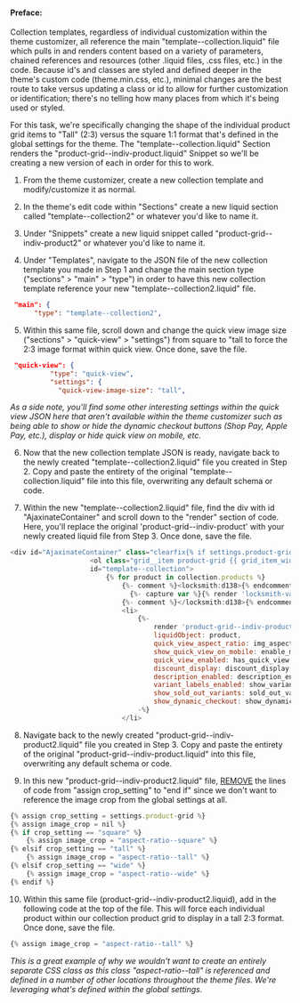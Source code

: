 #### Preface:

Collection templates, regardless of individual customization within the theme customizer, all reference the main "template--collection.liquid" file which pulls in and renders content based on a variety of parameters, chained references and resources (other .liquid files, .css files, etc.) in the code. Because id's and classes are styled and defined deeper in the theme's custom code (theme.min.css, etc.), minimal changes are the best route to take versus updating a class or id to allow for further customization or identification; there's no telling how many places from which it's being used or styled.

For this task, we're specifically changing the shape of the individual product grid items to "Tall" (2:3) versus the square 1:1 format that's defined in the global settings for the theme. The "template--collection.liquid" Section renders the "product-grid--indiv-product.liquid" Snippet so we'll be creating a new version of each in order for this to work.

1. From the theme customizer, create a new collection template and modify/customize it as normal.

2. In the theme's edit code within "Sections" create a new liquid section called "template--collection2" or whatever you'd like to name it. 

3. Under "Snippets" create a new liquid snippet called "product-grid--indiv-product2" or whatever you'd like to name it. 

4. Under "Templates", navigate to the JSON file of the new collection template you made in Step 1 and change the main section type ("sections" > "main" > "type") in order to have this new collection template reference your new "template--collection2.liquid" file.
```JSON
 "main": {
      "type": "template--collection2",
```
 5. Within this same file, scroll down and change the quick view image size ("sections" > "quick-view" > "settings") from square to "tall to force the 2:3 image format within quick view. Once done, save the file.
```JSON
 "quick-view": {
          "type": "quick-view",
          "settings": {
            "quick-view-image-size": "tall",
```
<em>As a side note, you'll find some other interesting settings within the quick view JSON here that aren't available within the theme customizer such as being able to show or hide the dynamic checkout buttons (Shop Pay, Apple Pay, etc.), display or hide quick view on mobile, etc.</em>

 6. Now that the new collection template JSON is ready, navigate back to the newly created "template--collection2.liquid" file you created in Step 2. Copy and paste the entirety of the original "template--collection.liquid" file into this file, overwriting any default schema or code.
 
 7. Within the new "template--collection2.liquid" file, find the div with id "AjaxinateContainer" and scroll down to the "render" section of code. Here, you'll replace the original 'product-grid--indiv-product' with your newly created liquid file from Step 3. Once done, save the file.
```js
<div id="AjaxinateContainer" class="clearfix{% if settings.product-grid != 'natural' %} has-aspect-ratio{% else %} natural-images{% endif %}">
                    <ol class="grid__item product-grid {{ grid_item_width }} indiv-product-wrapper collection-image-anim {{ olclasses }}" data-grid-id="{{section.id}}"
                    id="template--collection">
                        {% for product in collection.products %}
                            {%- comment %}<locksmith:d138>{% endcomment -%}
                              {%- capture var %}{% render 'locksmith-variables', scope: 'subject', subject: product, subject_parent: collection, variable: 'transparent' %}{% endcapture %}{% if var == "true" %}{% else %}{% continue %}{% endif -%}
                            {%- comment %}</locksmith:d138>{% endcomment -%}
                            <li>
                                {%-
                                    render 'product-grid--indiv-product2',
                                    liquidObject: product,
                                    quick_view_aspect_ratio: img_aspect_ratio,
                                    show_quick_view_on_mobile: enable_mobile_quick_view,
                                    quick_view_enabled: has_quick_view,
                                    discount_display: discount_display,
                                    description_enabled: description_enabled,
                                    variant_labels_enabled: show_variant_labels,
                                    show_sold_out_variants: sold_out_variants_enabled,
                                    show_dynamic_checkout: show_dynamic_checkout
                                -%}
                            </li>
```
8. Navigate back to the newly created "product-grid--indiv-product2.liquid" file you created in Step 3. Copy and paste the entirety of the original "product-grid--indiv-product.liquid"  into this file, overwriting any default schema or code.

9. In this new "product-grid--indiv-product2.liquid" file, <u>REMOVE</u> the lines of code from "assign crop_setting" to "end if" since we don't want to reference the image crop from the global settings at all.
```js
{% assign crop_setting = settings.product-grid %}
{% assign image_crop = nil %}
{% if crop_setting == "square" %}
    {% assign image_crop = "aspect-ratio--square" %}
{% elsif crop_setting == "tall" %}
    {% assign image_crop = "aspect-ratio--tall" %}
{% elsif crop_setting == "wide" %}
    {% assign image_crop = "aspect-ratio--wide" %}
{% endif %}
``` 
10. Within this same file (product-grid--indiv-product2.liquid), add in the following code at the top of the file. This will force each individual product within our collection product grid to display in a tall 2:3 format. Once done, save the file.
```js
{% assign image_crop = "aspect-ratio--tall" %}
```
<em>This is a great example of why we wouldn't want to create an entirely separate CSS class as this class "aspect-ratio--tall" is referenced and defined in a number of other locations throughout the theme files. We're leveraging what's defined within the global settings.</em>
